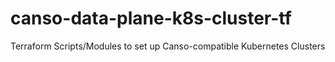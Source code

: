 # canso-data-plane-k8s-cluster-tf
Terraform Scripts/Modules to set up Canso-compatible Kubernetes Clusters
